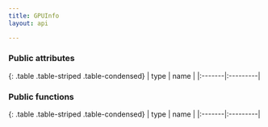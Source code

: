 ```yaml
---
title: GPUInfo
layout: api

---
```


### Public attributes

{: .table .table-striped .table-condensed}
| type   | name     |
|:-------|:---------|



### Public functions

{: .table .table-striped .table-condensed}
| type   | name     |
|:-------|:---------|

